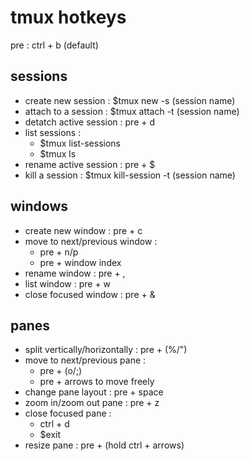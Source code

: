 # tmux hotkeys

pre : ctrl + b (default)

## sessions
- create new session 		: $tmux new -s (session name)
- attach to a session		: $tmux attach -t (session name)
- detatch active session	: pre + d
- list sessions	: 
	- $tmux list-sessions
	- $tmux ls
- rename active session		: pre + $
- kill a session		: $tmux kill-session -t (session name)

## windows
- create new window		: pre + c
- move to next/previous window :
	- pre + n/p
	- pre + window index
- rename window 		: pre + ,
- list window			: pre + w
- close focused window		: pre + &

## panes
- split vertically/horizontally	: pre + (%/")
- move to next/previous pane : 
	- pre + (o/;)
	- pre + arrows to move freely
- change pane layout		: pre + space
- zoom in/zoom out pane		: pre + z
- close focused pane :
	- ctrl + d
	- $exit
- resize pane			: pre + (hold ctrl + arrows) 

